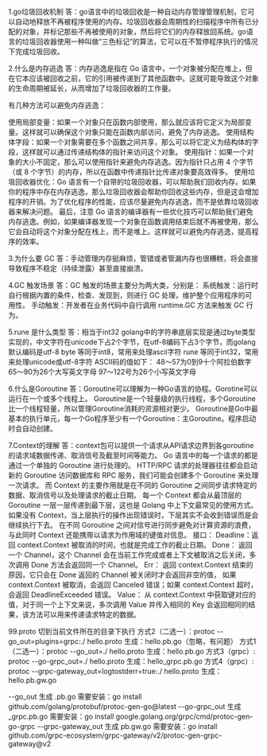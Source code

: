 1.go垃圾回收机制
答：go语言中的垃圾回收是一种自动内存管理管理机制，它可以自动地释放不再被程序使用的内存。垃圾回收器会周期性的扫描程序中所有已分配的对象，并标记那些不再被使用的对象，然后将它们的内存释放回系统。go语言的垃圾回收器使用一种叫做“三色标记”的算法，它可以在不暂停程序执行的情况下完成垃圾回收。

2.什么是内存逃逸
答：内存逃逸是指在 Go 语言中，一个对象被分配在堆上，但在它本应该被回收之前，它的引用被传递到了其他函数中。这就可能导致这个对象的生命周期被延长，从而增加了垃圾回收器的工作量。

有几种方法可以避免内存逃逸：

使用局部变量：如果一个对象只在函数内部使用，那么就应该将它定义为局部变量。这样就可以确保这个对象只能在函数内部访问，避免了内存逃逸。
使用结构体字段：如果一个对象需要在多个函数之间共享，那么可以将它定义为结构体的字段，这样就可以通过传递结构体的指针来访问这个对象。
使用指针：如果一个对象的大小不固定，那么可以使用指针来避免内存逃逸。因为指针只占用 4 个字节（或 8 个字节）的内存，所以在函数中传递指针比传递对象要高效得多。
使用垃圾回收器优化：Go 语言有一个自带的垃圾回收器，可以帮助我们回收内存。如果你的程序中存在内存逃逸，那么垃圾回收器会帮助你回收这些内存，但是这会增加程序的开销。为了优化程序的性能，应该尽量避免内存逃逸，而不是依靠垃圾回收器来解决问题。
最后，注意 Go 语言的编译器有一些优化技巧可以帮助我们避免内存逃逸。例如，如果编译器发现一个对象在函数调用结束后就不再被使用，那么它会自动将这个对象分配在栈上，而不是堆上。这样就可以避免内存逃逸，提高程序的效率。

3.为什么要 GC
答：手动管理内存挺麻烦，管错或者管漏内存也很糟糕，将会直接导致程序不稳定（持续泄露）甚至直接崩溃。

4.GC 触发场景
答：GC 触发的场景主要分为两大类，分别是：
系统触发：运行时自行根据内置的条件，检查、发现到，则进行 GC 处理，维护整个应用程序的可用性。
手动触发：开发者在业务代码中自行调用 runtime.GC 方法来触发 GC 行为。

5.rune 是什么类型
答：相当于int32
golang中的字符串底层实现是通过byte类型实现的，中文字符在unicode下占2个字节，在utf-8编码下占3个字节，而golang默认编码是utf-8
byte 等同于int8，常用来处理ascii字符
rune 等同于int32，常用来处理unicode或utf-8字符
ASCII码的值如下：
48～57为0到9十个阿拉伯数字
65～90为26个大写英文字母
97～122号为26个小写英文字母

6.什么是Goroutine
答：Goroutine可以理解为一种Go语言的协程。Gorotine可以运行在一个或多个线程上。
Goroutine是一个轻量级的执行线程，多个Goroutine比一个线程轻量，所以管理Goroutine消耗的资源相对更少。
Goroutine是Go中最基本的执行单元，每一个Go程序至少有一个Goroutine：主Goroutine。程序启动时会自动创建。

7.Context的理解
答：context包可以提供一个请求从API请求边界到各goroutine的请求域数据传递、取消信号及截至时间等能力。
Go 语言中的每一个请求的都是通过一个单独的 Goroutine 进行处理的。
HTTP/RPC 请求的处理器往往都会启动新的 Goroutine 访问数据库和 RPC 服务，我们可能会创建多个 Goroutine 来处理一次请求。
而 Context 的主要作用就是在不同的 Goroutine 之间同步请求特定的数据、取消信号以及处理请求的截止日期。
每一个 Context 都会从最顶层的 Goroutine 一层一层传递到最下层，这也是 Golang 中上下文最常见的使用方式。
如果没有 Context，当上层执行的操作出现错误时，下层其实不会收到错误而是会继续执行下去。
在不同 Goroutine 之间对信号进行同步避免对计算资源的浪费，与此同时 Context 还能携带以请求为作用域的键值对信息。
接口：
Deadline：返回 context.Context 被取消的时间，也就是完成工作的截止日期。
Done：    返回一个 Channel，这个 Channel 会在当前工作完成或者上下文被取消之后关闭，多次调用 Done 方法会返回同一个 Channel。
Err：     返回 context.Context 结束的原因，它只会在 Done 返回的 Channel 被关闭时才会返回非空的值，
          如果 context.Context 被取消，会返回 Canceled 错误；如果 context.Context 超时，会返回 DeadlineExceeded 错误。
Value：   从 context.Context 中获取键对应的值，对于同一个上下文来说，多次调用 Value 并传入相同的 Key 会返回相同的结果，该方法可以用来传递请求特定的数据。


99.proto
切到当前文件所在的目录下执行
方式2（二选一）：protoc --go_out=plugins=grpc:./ hello.proto						         生成：hello.pb.go（忽略，有问题）
方式1（二选一）：protoc --go_out=./ hello.proto									             生成：hello.pb.go
方式3（grpc）: protoc --go-grpc_out=./ hello.proto								            生成：hello_grpc.pb.go
方式4（grpc）: protoc --grpc-gateway_out=logtostderr=true:./ hello.proto		            生成：hello.pb.gw.go

--go_out 		        生成 .pb.go			    需要安装：go install github.com/golang/protobuf/protoc-gen-go@latest
--go-grpc_out 	        生成 _grpc.pb.go		需要安装：go install google.golang.org/grpc/cmd/protoc-gen-go-grpc
--grpc-gateway_out      生成 pb.gw.go			需要安装：go install github.com/grpc-ecosystem/grpc-gateway/v2/protoc-gen-grpc-gateway@v2